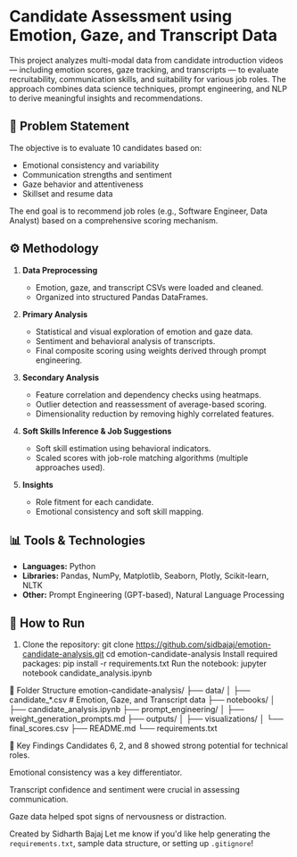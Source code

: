 # Candidate Assessment using Emotion, Gaze, and Transcript Data

This project analyzes multi-modal data from candidate introduction videos — including emotion scores, gaze tracking, and transcripts — to evaluate recruitability, communication skills, and suitability for various job roles. The approach combines data science techniques, prompt engineering, and NLP to derive meaningful insights and recommendations.

## 📌 Problem Statement

The objective is to evaluate 10 candidates based on:

- Emotional consistency and variability
- Communication strengths and sentiment
- Gaze behavior and attentiveness
- Skillset and resume data

The end goal is to recommend job roles (e.g., Software Engineer, Data Analyst) based on a comprehensive scoring mechanism.

## ⚙️ Methodology

1. **Data Preprocessing**  
   - Emotion, gaze, and transcript CSVs were loaded and cleaned.
   - Organized into structured Pandas DataFrames.

2. **Primary Analysis**  
   - Statistical and visual exploration of emotion and gaze data.
   - Sentiment and behavioral analysis of transcripts.
   - Final composite scoring using weights derived through prompt engineering.

3. **Secondary Analysis**  
   - Feature correlation and dependency checks using heatmaps.
   - Outlier detection and reassessment of average-based scoring.
   - Dimensionality reduction by removing highly correlated features.

4. **Soft Skills Inference & Job Suggestions**  
   - Soft skill estimation using behavioral indicators.
   - Scaled scores with job-role matching algorithms (multiple approaches used).

5. **Insights**  
   - Role fitment for each candidate.
   - Emotional consistency and soft skill mapping.

## 📊 Tools & Technologies

- **Languages:** Python
- **Libraries:** Pandas, NumPy, Matplotlib, Seaborn, Plotly, Scikit-learn, NLTK
- **Other:** Prompt Engineering (GPT-based), Natural Language Processing

## 🚀 How to Run

1. Clone the repository:
   git clone https://github.com/sidbajaj/emotion-candidate-analysis.git
   cd emotion-candidate-analysis
Install required packages:
pip install -r requirements.txt
Run the notebook:
jupyter notebook candidate_analysis.ipynb

📁 Folder Structure
emotion-candidate-analysis/
├── data/
│   ├── candidate_*.csv       # Emotion, Gaze, and Transcript data
├── notebooks/
│   ├── candidate_analysis.ipynb
├── prompt_engineering/
│   ├── weight_generation_prompts.md
├── outputs/
│   ├── visualizations/
│   └── final_scores.csv
├── README.md
└── requirements.txt

📌 Key Findings
Candidates 6, 2, and 8 showed strong potential for technical roles.

Emotional consistency was a key differentiator.

Transcript confidence and sentiment were crucial in assessing communication.

Gaze data helped spot signs of nervousness or distraction.

Created by Sidharth Bajaj
Let me know if you'd like help generating the `requirements.txt`, sample data structure, or setting up `.gitignore`!







